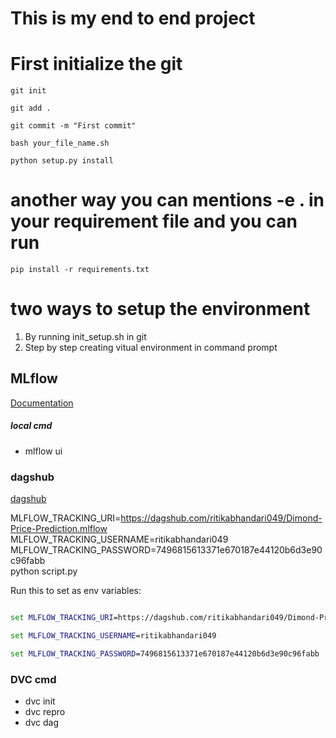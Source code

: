 # This is my end to end project

# First initialize the git
```
git init 
```

```
git add .
```
```
git commit -m "First commit"
```

```
bash your_file_name.sh
```


```
python setup.py install
```

# another way you can mentions -e . in your requirement file and you can run

```
pip install -r requirements.txt
```


# two ways to setup the environment 
1) By running init_setup.sh in git
2) Step by step creating vitual environment in command prompt


## MLflow

[Documentation](https://mlflow.org/docs/latest/index.html)


##### local cmd
- mlflow ui

### dagshub
[dagshub](https://dagshub.com/)

MLFLOW_TRACKING_URI=https://dagshub.com/ritikabhandari049/Dimond-Price-Prediction.mlflow \
MLFLOW_TRACKING_USERNAME=ritikabhandari049 \
MLFLOW_TRACKING_PASSWORD=7496815613371e670187e44120b6d3e90c96fabb \
python script.py

Run this to set as env variables:

```cmd

set MLFLOW_TRACKING_URI=https://dagshub.com/ritikabhandari049/Dimond-Price-Prediction.mlflow

set MLFLOW_TRACKING_USERNAME=ritikabhandari049

set MLFLOW_TRACKING_PASSWORD=7496815613371e670187e44120b6d3e90c96fabb

```


### DVC cmd
- dvc init
- dvc repro
- dvc dag
